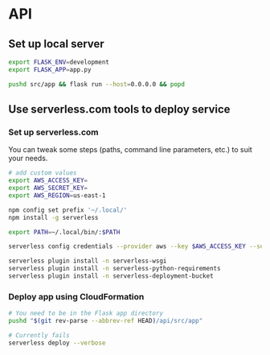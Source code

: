 # API

## Set up local server

```bash
export FLASK_ENV=development
export FLASK_APP=app.py

pushd src/app && flask run --host=0.0.0.0 && popd
```

## Use serverless.com tools to deploy service

### Set up serverless.com

You can tweak some steps (paths, command line parameters, etc.) to suit your
needs.

```bash
# add custom values
export AWS_ACCESS_KEY=
export AWS_SECRET_KEY=
export AWS_REGION=us-east-1
```

```bash
npm config set prefix '~/.local/'
npm install -g serverless

export PATH=~/.local/bin/:$PATH

serverless config credentials --provider aws --key $AWS_ACCESS_KEY --secret $AWS_SECRET_KEY

serverless plugin install -n serverless-wsgi
serverless plugin install -n serverless-python-requirements
serverless plugin install -n serverless-deployment-bucket
```

### Deploy app using CloudFormation

```bash
# You need to be in the Flask app directory
pushd "$(git rev-parse --abbrev-ref HEAD)/api/src/app"

# Currently fails
serverless deploy --verbose
```
